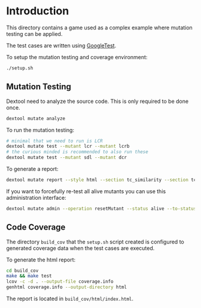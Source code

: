# Introduction

This directory contains a game used as a complex example where mutation testing
can be applied.

The test cases are written using [GoogleTest](https://github.com/google/googletest).

To setup the mutation testing and coverage environment:
```sh
./setup.sh
```

## Mutation Testing

Dextool need to analyze the source code. This is only required to be done once.
```sh
dextool mutate analyze
```

To run the mutation testing:
```sh
# minimal that we need to run is LCR
dextool mutate test --mutant lcr --mutant lcrb
# the curious minded is recommended to also run these
dextool mutate test --mutant sdl --mutant dcr
```

To generate a report:
```sh
dextool mutate report --style html --section tc_similarity --section tc_min_set --section tc_full_overlap_with_mutation_id --section tc_killed_no_mutants --section tc_full_overlap --mutant lcr --mutant lcrb
```

If you want to forcefully re-test all alive mutants you can use this administration interface:
```sh
dextool mutate admin --operation resetMutant --status alive --to-status unknown
```

## Code Coverage

The directory `build_cov` that the `setup.sh` script created is configured to generated coverage data when the test cases are executed.

To generate the html report:
```sh
cd build_cov
make && make test
lcov -c -d . --output-file coverage.info
genhtml coverage.info --output-directory html
```

The report is located in `build_cov/html/index.html`.
